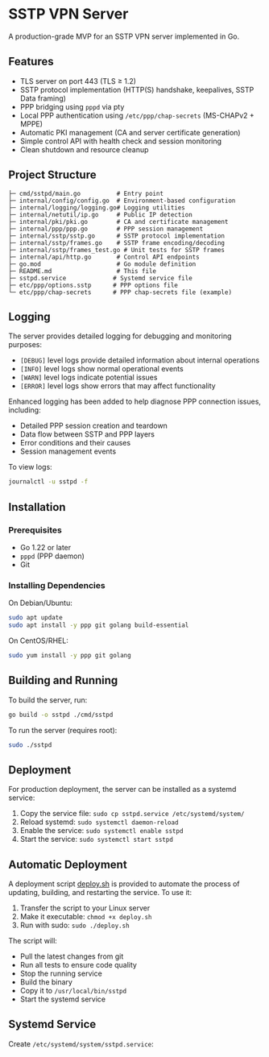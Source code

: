 # SSTP VPN Server

A production-grade MVP for an SSTP VPN server implemented in Go.

## Features

- TLS server on port 443 (TLS ≥ 1.2)
- SSTP protocol implementation (HTTP(S) handshake, keepalives, SSTP Data framing)
- PPP bridging using `pppd` via pty
- Local PPP authentication using `/etc/ppp/chap-secrets` (MS-CHAPv2 + MPPE)
- Automatic PKI management (CA and server certificate generation)
- Simple control API with health check and session monitoring
- Clean shutdown and resource cleanup

## Project Structure

```
├─ cmd/sstpd/main.go          # Entry point
├─ internal/config/config.go  # Environment-based configuration
├─ internal/logging/logging.go# Logging utilities
├─ internal/netutil/ip.go     # Public IP detection
├─ internal/pki/pki.go        # CA and certificate management
├─ internal/ppp/ppp.go        # PPP session management
├─ internal/sstp/sstp.go      # SSTP protocol implementation
├─ internal/sstp/frames.go    # SSTP frame encoding/decoding
├─ internal/sstp/frames_test.go # Unit tests for SSTP frames
├─ internal/api/http.go       # Control API endpoints
├─ go.mod                     # Go module definition
├─ README.md                  # This file
├─ sstpd.service             # Systemd service file
├─ etc/ppp/options.sstp      # PPP options file
└─ etc/ppp/chap-secrets      # PPP chap-secrets file (example)
```

## Logging

The server provides detailed logging for debugging and monitoring purposes:

- `[DEBUG]` level logs provide detailed information about internal operations
- `[INFO]` level logs show normal operational events
- `[WARN]` level logs indicate potential issues
- `[ERROR]` level logs show errors that may affect functionality

Enhanced logging has been added to help diagnose PPP connection issues, including:
- Detailed PPP session creation and teardown
- Data flow between SSTP and PPP layers
- Error conditions and their causes
- Session management events

To view logs:
```bash
journalctl -u sstpd -f
```

## Installation

### Prerequisites

- Go 1.22 or later
- `pppd` (PPP daemon)
- Git

### Installing Dependencies

On Debian/Ubuntu:
```bash
sudo apt update
sudo apt install -y ppp git golang build-essential
```

On CentOS/RHEL:
```bash
sudo yum install -y ppp git golang
```

## Building and Running

To build the server, run:

```bash
go build -o sstpd ./cmd/sstpd
```

To run the server (requires root):

```bash
sudo ./sstpd
```

## Deployment

For production deployment, the server can be installed as a systemd service:

1. Copy the service file: `sudo cp sstpd.service /etc/systemd/system/`
2. Reload systemd: `sudo systemctl daemon-reload`
3. Enable the service: `sudo systemctl enable sstpd`
4. Start the service: `sudo systemctl start sstpd`

## Automatic Deployment

A deployment script [deploy.sh](deploy.sh) is provided to automate the process of updating, building, and restarting the service. To use it:

1. Transfer the script to your Linux server
2. Make it executable: `chmod +x deploy.sh`
3. Run with sudo: `sudo ./deploy.sh`

The script will:
- Pull the latest changes from git
- Run all tests to ensure code quality
- Stop the running service
- Build the binary
- Copy it to `/usr/local/bin/sstpd`
- Start the systemd service

## Systemd Service

Create `/etc/systemd/system/sstpd.service`:

```
